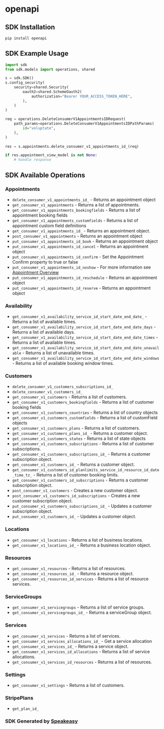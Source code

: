 # openapi

<!-- Start SDK Installation -->
## SDK Installation

```bash
pip install openapi
```
<!-- End SDK Installation -->

## SDK Example Usage
<!-- Start SDK Example Usage -->
```python
import sdk
from sdk.models import operations, shared

s = sdk.SDK()
s.config_security(
    security=shared.Security(
        oauth2=shared.SchemeOauth2(
            authorization="Bearer YOUR_ACCESS_TOKEN_HERE",
        ),
    )
)
    
req = operations.DeleteConsumerV1AppointmentsIDRequest(
    path_params=operations.DeleteConsumerV1AppointmentsIDPathParams(
        id="voluptate",
    ),
)
    
res = s.appointments.delete_consumer_v1_appointments_id_(req)

if res.appointment_view_model is not None:
    # handle response
```
<!-- End SDK Example Usage -->

<!-- Start SDK Available Operations -->
## SDK Available Operations

### Appointments

* `delete_consumer_v1_appointments_id_` - Returns an appointment object
* `get_consumer_v1_appointments` - Returns a list of appointments.
* `get_consumer_v1_appointments_bookingfields` - Returns a list of appointment booking fields
* `get_consumer_v1_appointments_customfields` - Returns a list of appointment custom field definitions
* `get_consumer_v1_appointments_id_` - Returns an appointment object.
* `post_consumer_v1_appointments` - Returns an appointment object
* `put_consumer_v1_appointments_id_book` - Returns an appointment object
* `put_consumer_v1_appointments_id_cancel` - Returns an appointment object
* `put_consumer_v1_appointments_id_confirm` - Set the Appointment Confirm property to true or false
* `put_consumer_v1_appointments_id_noshow` - For more information see <a href="https://onsched.readme.io/docs/appointments-overview">Appointment Overview</a>
* `put_consumer_v1_appointments_id_reschedule` - Returns an appointment object
* `put_consumer_v1_appointments_id_reserve` - Returns an appointment object

### Availability

* `get_consumer_v1_availability_service_id_start_date_end_date_` - Returns a list of available times.
* `get_consumer_v1_availability_service_id_start_date_end_date_days` - Returns a list of available days.
* `get_consumer_v1_availability_service_id_start_date_end_date_times` - Returns a list of available times.
* `get_consumer_v1_availability_service_id_start_date_end_date_unavailable` - Returns a list of unavailable times.
* `get_consumer_v1_availability_service_id_start_date_end_date_windows` - Returns a list of available booking window times.

### Customers

* `delete_consumer_v1_customers_subscriptions_id_`
* `delete_consumer_v1_customers_id_`
* `get_consumer_v1_customers` - Returns a list of customers.
* `get_consumer_v1_customers_bookingfields` - Returns a list of customer booking fields
* `get_consumer_v1_customers_countries` - Returns a list of country objects
* `get_consumer_v1_customers_customfields` - Returns a list of customField objects
* `get_consumer_v1_customers_plans` - Returns a list of customers.
* `get_consumer_v1_customers_plans_id_` - Returns a customer object.
* `get_consumer_v1_customers_states` - Returns a list of state objects
* `get_consumer_v1_customers_subscriptions` - Returns a list of customer subscriptions.
* `get_consumer_v1_customers_subscriptions_id_` - Returns a customer subscription object.
* `get_consumer_v1_customers_id_` - Returns a customer object.
* `get_consumer_v1_customers_id_planlimits_service_id_resource_id_date_time_tz_` - Returns a list of customer booking limits.
* `get_consumer_v1_customers_id_subscriptions` - Returns a customer subscription object.
* `post_consumer_v1_customers` - Creates a new customer object.
* `post_consumer_v1_customers_id_subscriptions` - Creates a new customer subscription object.
* `put_consumer_v1_customers_subscriptions_id_` - Updates a customer subscription object.
* `put_consumer_v1_customers_id_` - Updates a customer object.

### Locations

* `get_consumer_v1_locations` - Returns a list of business locations.
* `get_consumer_v1_locations_id_` - Returns a business location object.

### Resources

* `get_consumer_v1_resources` - Returns a list of resources.
* `get_consumer_v1_resources_id_` - Returns a resource object.
* `get_consumer_v1_resources_id_services` - Returns a list of resource services.

### ServiceGroups

* `get_consumer_v1_servicegroups` - Returns a list of service groups.
* `get_consumer_v1_servicegroups_id_` - Returns a serviceGroup object.

### Services

* `get_consumer_v1_services` - Returns a list of services.
* `get_consumer_v1_services_allocations_id_` - Get a service allocation
* `get_consumer_v1_services_id_` - Returns a service object.
* `get_consumer_v1_services_id_allocations` - Returns a list of service allocations.
* `get_consumer_v1_services_id_resources` - Returns a list of resources.

### Settings

* `get_consumer_v1_settings` - Returns a list of customers.

### StripePlans

* `get_plan_id_`

<!-- End SDK Available Operations -->

### SDK Generated by [Speakeasy](https://docs.speakeasyapi.dev/docs/using-speakeasy/client-sdks)
